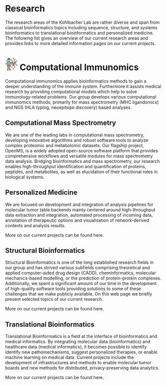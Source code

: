 # Research
The research areas of the Kohlbacher Lab are rather diverse and span from classical bioinformatics topics including sequence, structure, and systems bioinformatics to translational bioinformatics and personalized medicine. The following list gives an overview of our current research areas and provides links to more detailed information pages on our current projects.

## <h1><img height="40" src="../static/immunology.png" width="40" style="display:inline"> Computational Immunomics</h1>
Computational immunomics applies bioinformatics methods to gain a deeper understanding of the immune system. Furthermore it assists medical research by providing computational models which help to solve immunology-related problems. Our group develops various computational immunomics methods, primarily for mass spectrometry (MHC ligandomics) and NGS (HLA typing, neoepitope discovery) based analyses.

## Computational Mass Spectrometry
We are one of the leading labs in computational mass spectrometry, developing innovative algorithms and robust software tools to analyze complex proteomic and metabolomic datasets. Our flagship project, OpenMS, is a widely adopted open-source software platform that provides comprehensive workflows and versatile modules for mass spectrometry data analysis. Bridging bioinformatics and mass spectrometry, our research enables high-throughput identification and quantification of proteins, peptides, and metabolites, as well as elucidation of their functional roles in biological systems.

## Personalized Medicine
We are focused on development and integration of analysis pipelines for molecular tumor table backends mainly centered around high-throughput data extraction and integration, automated processing of incoming data, annotation of therapeutic options and visualisation of network-derived contexts and analysis results.

More on our current projects can be found here.

## Structural Bioinformatics
Structural Bioinformatics is one of the long established research fields in our group and has strived various subfields comprising theoretical and applied computer-aided drug design (CADD), cheminformatics, molecular mechanics-based modelling, or the prediction of protein-protein complexes. Additionally, we spent a significant amount of our time in the development of high-quality software tools providing solutions to some of these challenges that we make publicly available. On this web page we briefly present selected topics of our current research.

More on our current projects can be found here.

## Translational Bioinformatics
Translational Bioinformatics is a field at the interface of bioinformatics and medical informatics. By integrating molecular data (bioinformatics) and healthcare data (medical informatics), it becomes possible to identify identify new pathomechanisms, suggest personalized therapies, or enable machine learning on medical data. Current projects include the development of infrastructures and methods to enable molecular tumor boards and new methods for distributed, privacy-preserving data analytics.

More on our current projects can be found here.
